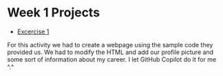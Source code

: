 # Week 1 Projects

- [Excercise 1](./excercise-1/)

For this activity we had to create a webpage using the sample code they provided us.
We had to modify the HTML and add our profile picture and some sort of information about my career.
I let GitHub Copilot do it for me ^.^
